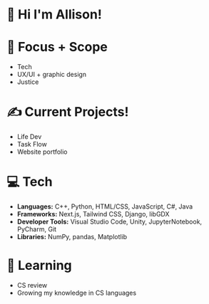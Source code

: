 # 💌 Hi I'm Allison!

# 🌱 Focus + Scope
- Tech
- UX/UI + graphic design
- Justice

# ✍️ **Current Projects!**
- Life Dev
- Task Flow
- Website portfolio

# 💻 **Tech**
- **Languages:** C++, Python, HTML/CSS, JavaScript, C#, Java
- **Frameworks:** Next.js, Tailwind CSS, Django, libGDX
- **Developer Tools:** Visual Studio Code, Unity, JupyterNotebook, PyCharm, Git
- **Libraries:** NumPy, pandas, Matplotlib

# 📖 **Learning**
- CS review
- Growing my knowledge in CS languages

<!---
allison-pham/allison-pham is a ✨ special ✨ repository because its `README.md` (this file) appears on your GitHub profile.
You can click the Preview link to take a look at your changes.

  ![Stats](https://github-readme-stats.vercel.app/api/top-langs/?username=allison-pham&layout=compact&theme=dark&langs_count=4)

<p align="left"> 
    <a href="https://www.python.org" target="_blank"> <img src="https://github.com/allison-pham/allison-pham/blob/main/python.png" alt="python" width="40" height="40"/> </a>
</p>
--->
